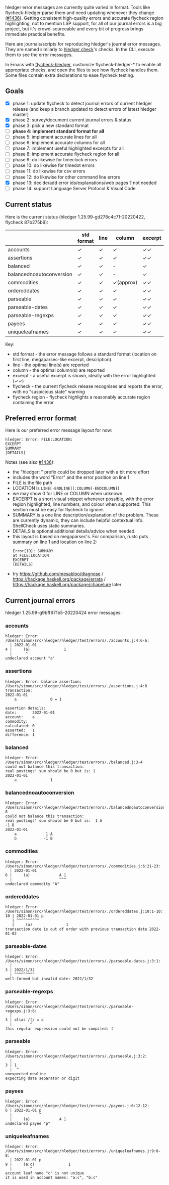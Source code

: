 hledger error messages are currently quite varied in format.
Tools like flycheck-hledger parse them and need updating
whenever they change ([#1436][]).
Getting consistent high-quality errors and accurate flycheck region
highlighting, not to mention LSP support, for all of our journal
errors is a big project, but it's crowd-sourceable and every bit of
progress brings immediate practical benefits.

Here are journals/scripts for reproducing hledger's journal error messages.
They are named similarly to [hledger check][]'s checks.
In the CLI, execute them to see the error messages.

In Emacs with [flycheck-hledger][],
customize flycheck-hledger-* to enable all appropriate checks,
and open the files to see how flycheck handles them.
Some files contain extra declarations to ease flycheck testing.

[hledger check]:    https://hledger.org/hledger.html#check
[flycheck-hledger]: https://github.com/DamienCassou/flycheck-hledger
[flycheck-hledger-10]: https://github.com/DamienCassou/flycheck-hledger/pull/10
[#1436]:            https://github.com/simonmichael/hledger/issues/1436

## Goals

- [x] phase 1: update flycheck to detect journal errors of current hledger release (and keep a branch updated to detect errors of latest hledger master)
- [x] phase 2: survey/document current journal errors & status
- [x] phase 3: pick a new standard format
- [ ] **phase 4: implement standard format for all**
- [ ] phase 5: implement accurate lines for all
- [ ] phase 6: implement accurate columns for all
- [ ] phase 7: implement useful highlighted excerpts for all
- [ ] phase 8: implement accurate flycheck region for all
- [ ] phase 9: do likewise for timeclock errors
- [ ] phase 10: do likewise for timedot errors
- [ ] phase 11: do likewise for csv errors
- [ ] phase 12: do likewise for other command line errors
- [x] phase 13: decide/add error ids/explanations/web pages ? not needed
- [ ] phase 14: support Language Server Protocol & Visual Code

## Current status

Here is the current status
(hledger 1.25.99-gd278c4c71-20220422, flycheck 87b275b9):

|                          | std format | line | column    | excerpt | flycheck | flycheck region |
|--------------------------|------------|------|-----------|---------|----------|-----------------|
| accounts                 | ✓          | ✓    | ✓         | ✓✓      |          |                 |
| assertions               | ✓          | ✓    | ✓         | ✓✓      |          |                 |
| balanced                 | ✓          | ✓    | -         | ✓       |          |                 |
| balancednoautoconversion | ✓          | ✓    | -         | ✓       |          |                 |
| commodities              | ✓          | ✓    | ✓(approx) | ✓✓      |          |                 |
| ordereddates             | ✓          | ✓    | ✓         | ✓✓      |          |                 |
| parseable                | ✓          | ✓    | ✓         | ✓✓      |          |                 |
| parseable-dates          | ✓          | ✓    | ✓         | ✓✓      |          |                 |
| parseable-regexps        | ✓          | ✓    | ✓         | ✓✓      |          |                 |
| payees                   | ✓          | ✓    | ✓         | ✓✓      |          |                 |
| uniqueleafnames          | ✓          | ✓    | ✓         | ✓✓      |          |                 |

Key:
- std format      - the error message follows a standard format (location on first line, megaparsec-like excerpt, description).
- line            - the optimal line(s) are reported
- column          - the optimal column(s) are reported
- excerpt         - a useful excerpt is shown, ideally with the error highlighted (✓✓)
- flycheck        - the current flycheck release recognises and reports the error, with no "suspicious state" warning
- flycheck region - flycheck highlights a reasonably accurate region containing the error

## Preferred error format

Here is our preferred error message layout for now:
```
hledger: Error: FILE:LOCATION:
EXCERPT
SUMMARY
[DETAILS]
```

Notes (see also [#1436][]):

- the "hledger: " prefix could be dropped later with a bit more effort
- includes the word "Error" and the error position on line 1
- FILE is the file path
- LOCATION is `LINE[-ENDLINE][:COLUMN[-ENDCOLUMN]]`
- we may show 0 for LINE or COLUMN when unknown
- EXCERPT is a short visual snippet whenever possible, with the error region highlighted, line numbers, and colour when supported. This section must be easy for flycheck to ignore.
- SUMMARY is a one line description/explanation of the problem. 
  These are currently dynamic, they can include helpful contextual info.
  ShellCheck uses static summaries.
- DETAILS is optional additional details/advice when needed.
- this layout is based on megaparsec's. For comparison, rustc puts summary on line 1 and location on line 2:
  ```
  Error[ID]: SUMMARY
  at FILE:LOCATION
  EXCERPT
  [DETAILS]
  ```
- try https://github.com/mesabloo/diagnose / https://hackage.haskell.org/package/errata / https://hackage.haskell.org/package/chapelure later

## Current journal errors

<!-- to update: erase the below then C-u M-! ./showall -->
<!-- GENERATED: -->
hledger 1.25.99-g9bff671b5-20220424 error messages:

### accounts
```
hledger: Error: /Users/simon/src/hledger/hledger/test/errors/./accounts.j:4:6-6:
  | 2022-01-01
4 |     (a)               1
  |      ^
undeclared account "a"
```


### assertions
```
hledger: Error: balance assertion: /Users/simon/src/hledger/hledger/test/errors/./assertions.j:4:8
transaction:
2022-01-01
    a               0 = 1

assertion details:
date:       2022-01-01
account:    a
commodity:  
calculated: 0
asserted:   1
difference: 1
```


### balanced
```
hledger: Error: /Users/simon/src/hledger/hledger/test/errors/./balanced.j:3-4
could not balance this transaction:
real postings' sum should be 0 but is: 1
2022-01-01
    a               1
```


### balancednoautoconversion
```
hledger: Error: /Users/simon/src/hledger/hledger/test/errors/./balancednoautoconversion.j:6-8
could not balance this transaction:
real postings' sum should be 0 but is:  1 A
-1 B
2022-01-01
    a             1 A
    b            -1 B
```


### commodities
```
hledger: Error: /Users/simon/src/hledger/hledger/test/errors/./commodities.j:6:21-23:
  | 2022-01-01
6 |     (a)             A 1
  |                     ^^^
undeclared commodity "A"
```


### ordereddates
```
hledger: Error: /Users/simon/src/hledger/hledger/test/errors/./ordereddates.j:10:1-10:
10 | 2022-01-01 p
   | ^^^^^^^^^^
   |     (a)               1
transaction date is out of order with previous transaction date 2022-01-02
```


### parseable-dates
```
hledger: Error: /Users/simon/src/hledger/hledger/test/errors/./parseable-dates.j:3:1:
  |
3 | 2022/1/32
  | ^^^^^^^^^
well-formed but invalid date: 2022/1/32
```


### parseable-regexps
```
hledger: Error: /Users/simon/src/hledger/hledger/test/errors/./parseable-regexps.j:3:8:
  |
3 | alias /(/ = a
  |        ^
this regular expression could not be compiled: (
```


### parseable
```
hledger: Error: /Users/simon/src/hledger/hledger/test/errors/./parseable.j:3:2:
  |
3 | 1
  |  ^
unexpected newline
expecting date separator or digit
```


### payees
```
hledger: Error: /Users/simon/src/hledger/hledger/test/errors/./payees.j:6:12-12:
6 | 2022-01-01 p
  |            ^
  |     (a)             A 1
undeclared payee "p"
```


### uniqueleafnames
```
hledger: Error: /Users/simon/src/hledger/hledger/test/errors/./uniqueleafnames.j:9:8-8:
  | 2022-01-01 p
9 |     (a:c)               1
  |        ^
account leaf name "c" is not unique
it is used in account names: "a:c", "b:c"
```

